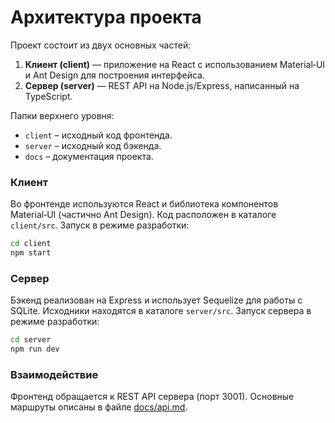 # Архитектура проекта

Проект состоит из двух основных частей:

1. **Клиент (client)** — приложение на React с использованием Material‑UI и Ant Design для построения интерфейса.
2. **Сервер (server)** — REST API на Node.js/Express, написанный на TypeScript.

Папки верхнего уровня:

- `client` – исходный код фронтенда.
- `server` – исходный код бэкенда.
- `docs` – документация проекта.

### Клиент

Во фронтенде используются React и библиотека компонентов Material‑UI (частично Ant Design). Код расположен в каталоге `client/src`.
Запуск в режиме разработки:

```bash
cd client
npm start
```

### Сервер

Бэкенд реализован на Express и использует Sequelize для работы с SQLite. Исходники находятся в каталоге `server/src`.
Запуск сервера в режиме разработки:

```bash
cd server
npm run dev
```

### Взаимодействие

Фронтенд обращается к REST API сервера (порт 3001). Основные маршруты описаны в файле [docs/api.md](api.md).
